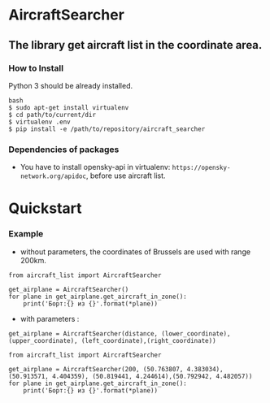 # AircraftSearcher

## The library get aircraft list in the coordinate area.

### How to Install
Python 3 should be already installed. 
```
bash
$ sudo apt-get install virtualenv
$ cd path/to/current/dir
$ virtualenv .env
$ pip install -e /path/to/repository/aircraft_searcher
```

### Dependencies of packages

* You have to install opensky-api in virtualenv:  `https://opensky-network.org/apidoc`, before use aircraft list.


# Quickstart

### Example

* without parameters, the coordinates of Brussels are used with range 200km.
```
from aircraft_list import AircraftSearcher

get_airplane = AircraftSearcher()
for plane in get_airplane.get_aircraft_in_zone():
    print('Борт:{} из {}'.format(*plane))
```
* with parameters : 

 `get_airplane = AircraftSearcher(distance, (lower_coordinate), (upper_coordinate), (left_coordinate),(right_coordinate))`

```
from aircraft_list import AircraftSearcher

get_airplane = AircraftSearcher(200, (50.763807, 4.383034), (50.913571, 4.404359), (50.819441, 4.244614),(50.792942, 4.482057))
for plane in get_airplane.get_aircraft_in_zone():
    print('Борт:{} из {}'.format(*plane))

```
